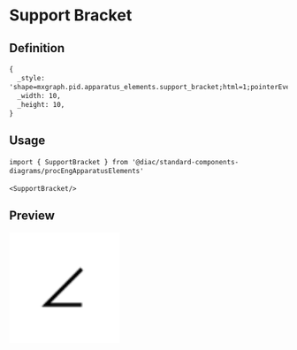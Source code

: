 # Support Bracket

## Definition

```
{
  _style: 'shape=mxgraph.pid.apparatus_elements.support_bracket;html=1;pointerEvents=1;align=center;verticalLabelPosition=bottom;verticalAlign=top;dashed=0;',
  _width: 10,
  _height: 10,
}
```

## Usage

```
import { SupportBracket } from '@diac/standard-components-diagrams/procEngApparatusElements'

<SupportBracket/>
```

## Preview

<img src="./support-bracket.png" width="200"/>
